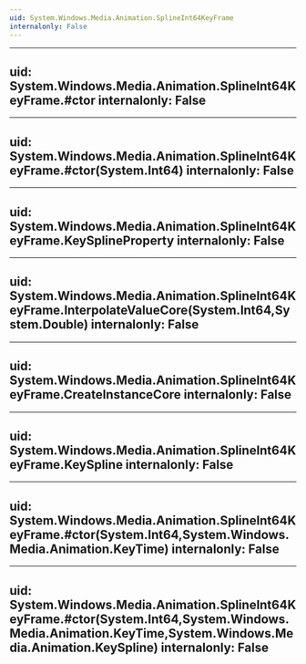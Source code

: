 ```yaml
---
uid: System.Windows.Media.Animation.SplineInt64KeyFrame
internalonly: False
---
```


---
uid: System.Windows.Media.Animation.SplineInt64KeyFrame.#ctor
internalonly: False
---

---
uid: System.Windows.Media.Animation.SplineInt64KeyFrame.#ctor(System.Int64)
internalonly: False
---

---
uid: System.Windows.Media.Animation.SplineInt64KeyFrame.KeySplineProperty
internalonly: False
---

---
uid: System.Windows.Media.Animation.SplineInt64KeyFrame.InterpolateValueCore(System.Int64,System.Double)
internalonly: False
---

---
uid: System.Windows.Media.Animation.SplineInt64KeyFrame.CreateInstanceCore
internalonly: False
---

---
uid: System.Windows.Media.Animation.SplineInt64KeyFrame.KeySpline
internalonly: False
---

---
uid: System.Windows.Media.Animation.SplineInt64KeyFrame.#ctor(System.Int64,System.Windows.Media.Animation.KeyTime)
internalonly: False
---

---
uid: System.Windows.Media.Animation.SplineInt64KeyFrame.#ctor(System.Int64,System.Windows.Media.Animation.KeyTime,System.Windows.Media.Animation.KeySpline)
internalonly: False
---
